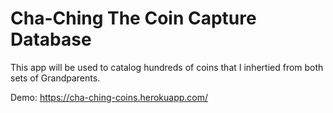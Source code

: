 # Cha-Ching The Coin Capture Database

This app will be used to catalog hundreds of coins that I inhertied from both sets of Grandparents.

Demo: https://cha-ching-coins.herokuapp.com/
